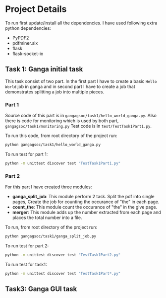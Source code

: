 # Project Details

To run first update/install all the dependencies. 
I have used following extra python dependencies:
* PyPDF2
* pdfminer.six
* flask
* flask-socket-io

## Task 1: Ganga initial task

This task consist of two part. In the first part I have to create a basic `Hello World` job in ganga and in second part I have to create a job that demonstrates splitting a job into multiple pieces.

### Part 1
Source code of this part is in `gangagsoc/task1/hello_world_ganga.py`.
Also there is code for monitoring which is used by both part, `gangagsoc/task1/monitoring.py`
Test code is in `test/TestTask1Part1.py`.

To run this code, from root directory of the project run:

```bash
python gangagsoc/task1/hello_world_ganga.py
```

To run test for part 1:

```bash
python -m unittest discover test "TestTask1Part1.py"
```

### Part 2
For this part I have created three modules:
* **ganga_split_job**: This module perform 2 task. Split the pdf into single pages, Create the job for counting the occurance of "the" in each page.
* **count_the**: This module count the occurance of "the" in the give page.
* **merger**: This module adds up the number extracted from each page and places the total number into a file.

To run, from root directory of the project run:

```bash
python gangagsoc/task1/ganga_split_job.py
```

To run test for part 2:

```bash
python -m unittest discover test "TestTask1Part2.py"
```

To run test for task1:

```bash
python -m unittest discover test "TestTask1Part*.py"
```

## Task3: Ganga GUI task